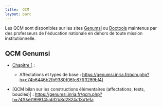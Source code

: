 ```yaml
---
title:  QCM
layout: parc
---
```



Les QCM sont disponibles sur les sites [Genumsi](https://genumsi.inria.fr)  ou [Doctools](http://https://doctools.dgpad.net) maintenus par des professeurs de l'éducation nationale en dehors de toute mission institutionnelle. 


## QCM Genumsi 


* [Chapitre 1](../chapitre1/chapitre1.md) :
    * Affectations et types de base : <https://genumsi.inria.fr/qcm.php?h=e74b6446b2fb9380f06fe87ff3289bf4)>

* [QCM bilan sur les constructions élémentaires (affectations, tests, boucles)] : <https://genumsi.inria.fr/qcm.php?h=74f0a61998145ab12b8d2824c13d1e1a>

